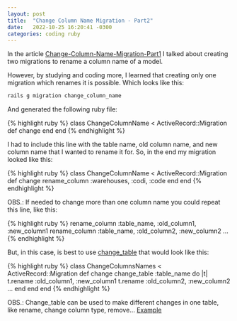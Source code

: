 ```yaml
---
layout: post
title:  "Change Column Name Migration - Part2"
date:   2022-10-25 16:20:41 -0300
categories: coding ruby
---
```

In the article [Change-Column-Name-Migration-Part1] I talked about creating two migrations
to rename a column name of a model.

However, by studying and coding more, I learned that creating only one migration which renames it is possible. Which looks like this:

```bash
rails g migration change_column_name
```

And generated the following ruby file:

{% highlight ruby %}
class ChangeColumnName < ActiveRecord::Migration
 def change
 end
end
{% endhighlight %}

I had to include this line with the table name, old column name, and new column name that I wanted to rename it for.
So, in the end my migration looked like this:

{% highlight ruby %}
class ChangeColumnName < ActiveRecord::Migration
 def change
 rename_column :warehouses, :codi, :code
 end
end
{% endhighlight %}

OBS.: If needed to change more than one column name you
could repeat this line, like this:

{% highlight ruby %}
rename_column :table_name, :old_column1, :new_column1
rename_column :table_name, :old_column2, :new_column2
...
{% endhighlight %}

But, in this case, is best to use [change_table] that would look like this:

{% highlight ruby %}
class ChangeColumnsNames < ActiveRecord::Migration
 def change
    change_table :table_name do |t|
      t.rename :old_column1, :new_column1
      t.rename :old_column2, :new_column2
      ...
    end
  end
end
{% endhighlight %}

OBS.: Change_table can be used to make different 
changes in one table, like rename, change column type, remove...
[Example]

[Example]: https://guides.rubyonrails.org/active_record_migrations.html#changing-tables
[change_table]: https://api.rubyonrails.org/v7.0.4/classes/ActiveRecord/ConnectionAdapters/SchemaStatements.html#method-i-change_table
[Change-Column-Name-Migration-Part1]: https://thaisantero.github.io/coding/ruby/2022/09/16/change-column-name-migration-pt1.html